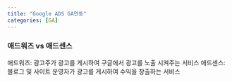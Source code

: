 ```yaml
---
title: "Google ADS GA연동"
categories: [GA]
---
```



### 애드워즈 vs 애드센스

애드워즈: 광고주가 광고를 게시하여 구글에서 광고를 노출 시켜주는 서비스 
애드센스: 블로그 및 사이트 운영자가 광고를 게시하여 수익을 창출하는 서비스 

